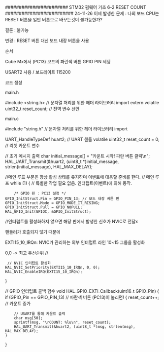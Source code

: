 ####################### STM32 펌웨어 기초 6-2 RESET COUNT #########################
24-11-26 
어제 발생한 문제 : 나의 보드 CPU는 RESET 버튼을 일반 버튼으로 바꾸는것이 불가능한가? 

결론 : 불가능 

변경 : RESET 버튼 대신 보드 내장 버튼을 사용 

순서

Cube Mx에서 (PC13) 보드의 파란색 버튼 GPIO PIN 세팅 

USART2 사용 / 보드레이트 115200 

코드 생성 

main.h 

#include <string.h> // 문자열 처리를 위한 헤더 라이브러리 import 
extern volatile uint32_t reset_count; // 전역 변수 선언

main.c

#include "string.h" // 문자열 처리를 위한 헤더 라이브러리 import

UART_HandleTypeDef huart2; // UART 핸들
volatile uint32_t reset_count = 0; // 리셋 카운트 변수

// 초기 메시지 출력
    char initial_message[] = "카운트 시작! 파란 버튼 클릭\n";
    HAL_UART_Transmit(&huart2, (uint8_t *)initial_message, strlen(initial_message), HAL_MAX_DELAY);

//메인 루프 부분은 항상 활성 상태를 유지하며 이벤트에 대응할 준비를 한다.
 // 메인 루프
    while (1)
    {
        // 특별한 작업 필요 없음. 인터럽트(이벤트)에 의해 동작.


        /* GPIO 핀 : PC13 설정 */
    GPIO_InitStruct.Pin = GPIO_PIN_13; // 보드 내장 버튼 핀
    GPIO_InitStruct.Mode = GPIO_MODE_IT_RISING;
    GPIO_InitStruct.Pull = GPIO_NOPULL;
    HAL_GPIO_Init(GPIOC, &GPIO_InitStruct);

//인터럽트를 활성화하지 않으면 해당 핀에서 발생한 신호가 NVIC로 전달x

핸들러가 호출되지 않기 때문에 

EXTI15_10_IRQn: NVIC가 관리하는 외부 인터럽트 라인 10~15 그룹을 활성화

0,0 -> 최고 우선순위 //

     // NVIC 인터럽트 활성화 
    HAL_NVIC_SetPriority(EXTI15_10_IRQn, 0, 0);
    HAL_NVIC_EnableIRQ(EXTI15_10_IRQn);
}


// GPIO 인터럽트 콜백 함수
void HAL_GPIO_EXTI_Callback(uint16_t GPIO_Pin)
{
    if (GPIO_Pin == GPIO_PIN_13) // 파란색 버튼 (PC13)이 눌리면! 
    {
        reset_count++; // 카운트 증가

        // USART를 통해 카운트 출력
        char msg[50];
        sprintf(msg, "\rCOUNT: %lu\n", reset_count);
        HAL_UART_Transmit(&huart2, (uint8_t *)msg, strlen(msg), HAL_MAX_DELAY);
    }
}

        

     

